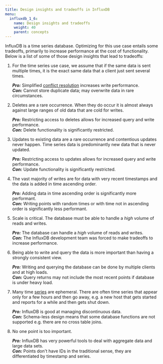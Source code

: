 ```yaml
---
title: Design insights and tradeoffs in InfluxDB
menu:
  influxdb_1_6:
    name: Design insights and tradeoffs
    weight: 40
    parent: concepts
---
```


InfluxDB is a time series database.
Optimizing for this use case entails some tradeoffs, primarily to increase performance at the cost of functionality.
Below is a list of some of those design insights that lead to tradeoffs:

1.  For the time series use case, we assume that if the same data is sent multiple times, it is the exact same data that a client just sent several times.

    _**Pro:**_ Simplified [conflict resolution](/influxdb/v1.6/troubleshooting/frequently-asked-questions/#how-does-influxdb-handle-duplicate-points) increases write performance.  
    _**Con:**_ Cannot store duplicate data; may overwrite data in rare circumstances.  

2.  Deletes are a rare occurrence.
    When they do occur it is almost always against large ranges of old data that are cold for writes.

    _**Pro:**_ Restricting access to deletes allows for increased query and write performance.  
    _**Con:**_ Delete functionality is significantly restricted.  

3.  Updates to existing data are a rare occurrence and contentious updates never happen.
    Time series data is predominantly new data that is never updated.

    _**Pro:**_ Restricting access to updates allows for increased query and write performance.  
    _**Con:**_ Update functionality is significantly restricted.  

4.  The vast majority of writes are for data with very recent timestamps and the data is added in time ascending order.

    _**Pro:**_ Adding data in time ascending order is significantly more performant.  
    _**Con:**_ Writing points with random times or with time not in ascending order is significantly less performant.  

5.  Scale is critical.
    The database must be able to handle a *high* volume of reads and writes.

    _**Pro:**_ The database can handle a *high* volume of reads and writes.  
    _**Con:**_ The InfluxDB development team was forced to make tradeoffs to increase performance.  

6.  Being able to write and query the data is more important than having a strongly consistent view.  

    _**Pro:**_ Writing and querying the database can be done by multiple clients and at high loads.  
    _**Con:**_ Query returns may not include the most recent points if database is under heavy load.  

7.  Many time [series](/influxdb/v1.6/concepts/glossary/#series) are ephemeral.
    There are often time series that appear only for a few hours and then go away, e.g.
    a new host that gets started and reports for a while and then gets shut down.

    _**Pro:**_ InfluxDB is good at managing discontinuous data.  
    _**Con:**_ Schema-less design means that some database functions are not supported e.g. there are no cross table joins.

8.  No one point is too important.

    _**Pro:**_ InfluxDB has very powerful tools to deal with aggregate data and large data sets.  
    _**Con:**_ Points don't have IDs in the traditional sense, they are differentiated by timestamp and series.  
